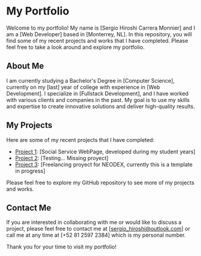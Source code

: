 # My Portfolio

Welcome to my portfolio! My name is [Sergio Hiroshi Carrera Monnier] and I am a [Web Developer] based in [Monterrey, NL]. In this repository, you will find some of my recent projects and works that I have completed. Please feel free to take a look around and explore my portfolio.

## About Me

I am currently studying a Bachelor's Degree in [Computer Science], currently on my [last] year of college with experience in [Web Development]. I specialize in [Fullstack Development], and I have worked with various clients and companies in the past. My goal is to use my skills and expertise to create innovative solutions and deliver high-quality results.

## My Projects

Here are some of my recent projects that I have completed:

- [Project 1](https://github.com/SergioHiroshi/Proyects/Web/CVA): [Social Service WebPage, developed during my student years]
- [Project 2](https://github.com/SergioHiroshi/Proyects/Web/CVA): [Testing... Missing proyect]
- [Project 3](https://github.com/SergioHiroshi/Proyects/Web/fox): [Freelancing proyect for NEODEX, currently this is a template in progress]

Please feel free to explore my GitHub repository to see more of my projects and works.

## Contact Me

If you are interested in collaborating with me or would like to discuss a project, please feel free to contact me at [sergio_hiroshi@outlook.com] or call me at any time at [+52 81 2597 2384] which is my personal number. 

Thank you for your time to visit my portfolio!
